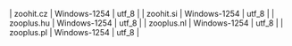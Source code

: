 | zoohit.cz | Windows-1254 | utf_8 |
| zoohit.si | Windows-1254 | utf_8 |
| zooplus.hu | Windows-1254 | utf_8 |
| zooplus.nl | Windows-1254 | utf_8 |
| zooplus.pl | Windows-1254 | utf_8 |
